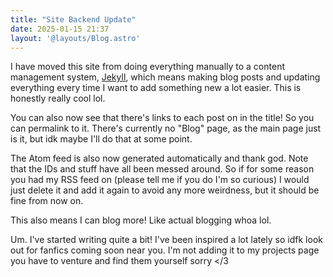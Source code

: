```yaml
---
title: "Site Backend Update"
date: 2025-01-15 21:37
layout: '@layouts/Blog.astro'
---
```

I have moved this site from doing everything manually to a content management
system, [Jekyll](https://jekyllrb.com/), which means making blog posts and
updating everything every time I want to add something new a lot easier. This
is honestly really cool lol.

You can also now see that there's links to each post on in the title! So you can
permalink to it. There's currently no "Blog" page, as the main page just is it,
but idk maybe I'll do that at some point.

The Atom feed is also now generated automatically and thank god. Note that the
IDs and stuff have all been messed around. So if for some reason you had my RSS
feed on (please tell me if you do I'm so curious) I would just delete it and add
it again to avoid any more weirdness, but it should be fine from now on.

This also means I can blog more! Like actual blogging whoa lol.

Um. I've started writing quite a bit! I've been inspired a lot lately so idfk
look out for fanfics coming soon near you. I'm not adding it to my projects page
you have to venture and find them yourself sorry \</3
